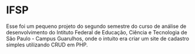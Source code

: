# IFSP
Esse foi um pequeno projeto do segundo semestre do curso de análise de desenvolvimento do Intituto Federal de Educação, Ciência e Tecnologia de São Paulo - Campus Guarulhos, onde o intuito era criar um site de cadastro simples utilizando CRUD em PHP.
